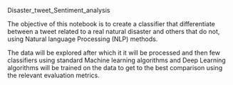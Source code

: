 Disaster_tweet_Sentiment_analysis

The objective of this notebook is to create a classifier that differentiate between a tweet related to a real natural disaster and others that do not, using Natural language Processing (NLP) methods.

The data will be explored after which it it will be processed and then few classifiers using standard Machine learning algorithms and Deep Learning algorithms will be trained on the data to get to the best comparison using the relevant evaluation metrics.